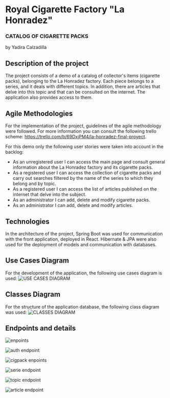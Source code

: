 # Royal Cigarette Factory "La Honradez"
### CATALOG OF CIGARETTE PACKS
by Yadira Calzadilla

## Description of the project
The project consists of a demo of a catalog of collector's items (cigarette packs), belonging to the La Honradez factory. Each piece belongs to a series, and it deals with different topics. In addition, there are articles that delve into this topic and that can be consulted on the internet. The application also provides access to them.

## Agile Methodologies
For the implementation of the project, guidelines of the agile methodology were followed. For more information you can consult the following trello scheme: https://trello.com/b/69DxjPM4/la-honradez-final-proyect. 

For this demo only the following user stories were taken into account in the backlog:
- As an unregistered user I can access the main page and consult general information about the La Honradez factory and its cigarette packs.
- As a registered user I can access the collection of cigarette packs and carry out searches filtered by the name of the series to which they belong and by topic.
- As a registered user I can access the list of articles published on the internet that delve into the subject.
- As an administrator I can add, delete and modify cigarette packs.
- As an administrator I can add, delete and modify articles.

## Technologies
In the architecture of the project, Spring Boot was used for communication with the front application, deployed in React. Hibernate & JPA were also used for the deployment of models and communication with databases.

## Use Cases Diagram
For the development of the application, the following use cases diagram is used:
![USE CASES DIAGRAM](https://user-images.githubusercontent.com/100872227/174071243-46973f4b-737b-42a9-b3d9-213e28de1325.png)

## Classes Diagram
For the structure of the application database, the following class diagram was used:
![CLASSES DIAGRAM](https://user-images.githubusercontent.com/100872227/174057669-5382062d-8b39-47ab-9935-bd10ac0d4bef.png)

## Endpoints and details
![enpoints](https://user-images.githubusercontent.com/100872227/174070250-65e8a79e-adcd-4c5c-b2ec-11cafbb1339d.jpg)

![auth endpoint](https://user-images.githubusercontent.com/100872227/174070300-e4bb9b56-7d7a-4a52-a970-66f67367a744.jpg)

![cigpack enpoints](https://user-images.githubusercontent.com/100872227/174070343-664e07bc-db1e-432d-b364-f4712c617c72.jpg)

![serie endpoint](https://user-images.githubusercontent.com/100872227/174070382-a49a8a18-4a69-49fd-9c35-40c6d0d48ea9.jpg)

![topic endpoint](https://user-images.githubusercontent.com/100872227/174070408-c1af223b-b374-477b-a282-8c39c4b12adc.jpg)

![article endpoint](https://user-images.githubusercontent.com/100872227/174070465-97563f66-7696-4bbd-aa09-a7e23525f0a4.jpg)
